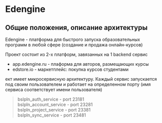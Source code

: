 # Edengine

## Общие положения, описание архитектуры

Edengine - платформа для быстрого запуска образовательных программ в любой сфере (создание  и продажа онлайн-курсов)

Проект состоит из 2-х платформ, завязанных на 1 backend сервис
   * app.edengine.ru - плаформа для авторов, размещающих курсы
   * edstore.io  - маркетплейс: покупка курсов студентами






ект имеет микросервисную архитектуру. Каждый сервис запускается под своим пользователем и работает на определенном порту (имя сервиса соответствует имени пользователя)
> bslpln_auth_service - port 23181  
> bslpln_account_service - port 23281  
> bslpln_project_service - port 23381   
> bslpln_sync_service - port 23481
